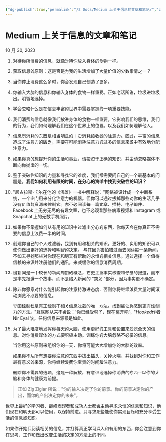 ```yaml
---
{"dg-publish":true,"permalink":"/2 Docs/Medium 上关于信息的文章和笔记/","created":"2023-04-16T23:13:15.087+08:00","updated":"2023-05-25T00:20:03.279+08:00"}
---
```



# Medium 上关于信息的文章和笔记

10 月 30, 2020

1. 对待你所消费的信息，就像对待你放入身体的食物一样。

2. 获取信息的原则：这是否是为我的生活增加了大量价值的少数事情之一？

3. 当你停止消费这么多时，你会发现自己创造了更多。

4. 你输入大脑的信息和你输入身体的食物一样重要。正如老话所说，垃圾进垃圾出。明智地选择。

5. 学会忽略什么是在信息丰富的世界中需要掌握的一项重要技能。

6. 我们消费的信息就像我们放进身体的食物一样重要。它影响我们的思维，我们的行为，我们如何理解我们在这个世界上的位置。以及我们如何理解他人。

7. 信息所消耗的东西是相当明显的：它消耗接收者的注意力。因此，丰富的信息造成了注意力的匮乏，需要在可能消耗注意力的过多的信息来源中有效地分配注意力。

8. 如果你真的想提升你的生活和事业，请投资于正确的知识，并主动忽略媒体不断向你抛出的一切。

9. 鉴于突破性知识的力量和寻找它的难度，我们都需要问自己的一个最基本的问题是。**我们如何利用有限的时间，在分心的海洋中找到突破性的知识？**

10. "尼古拉斯-卡尔在他的《浅滩》一书中解释说："网络被设计成一个中断系统，一个专门用来分化注意力的机器。但你可以通过拔掉那些对你的生活几乎没有价值的资源来控制它。你不必阅读每一篇文章、推特、电子邮件、Facebook 上无穷无尽的有趣文章，也不必观看那些病毒视频和 Instagram 或 Snapchat 上的无数手机照片。

11. 如果你不掌握如何从有用的知识中过滤出分心的东西，你每天会在你真正不需要的信息上浪费一半的时间。

12. 创建你自己的个人过滤器，找到有用和相关的知识。更好的、实用的知识可以使你做出更好的选择和明智的决定。
    与其因为害怕错过而去阅读每一条新闻，不如去寻找那些对你现在和明天有帮助的永恒的相关信息。通过选择一个值得信赖的来源并注册他们的通讯，来减缓你的信息消费周期。

13. 慢新闻是一个较长的新闻周期的概念，它更注重事实核查和仔细的报道，而不是率先报道一个故事，而不是陷入新闻的 "突发 "部分，因为事实更不确定。

14. 除非你愿意对什么能引起你的注意持激进态度，否则你将继续浪费大量时间滚动浏览不必要的信息。
    
    夺回控制权是真正控制不相关信息过载的唯一方法。找到能让你感到更有控制力的方法。"互联网从来不会说：'你已经受够了，现在离开吧'，"*Hooked*作者 Nir Eyal 说。任何信息来源都是如此。

15. 为了最大限度地发挥你每天的大脑，使用更好的工具和设置来过滤全天的信息。对你消费媒体的方式要积极主动。训练你的大脑忽略不必要的信息。
    
    当你用这些原则来组织你的一天，你将可能大大增加你的大脑的效率。
    
    如果你不从所有想要你注意的东西中拔出插头，关掉火喉，并找到对你和工作最有意义的来源，你将继续浪费你宝贵的时间和注意力。
    
    删除你不需要的选项，这是一种解放。有意识地选择你消费的东西--以你的大脑和身体的健康为前提。

> 正如 Zig Ziglar 所说："你的输入决定了你的前景。你的前景决定你的产出，而你的产出决定你的未来"。

世界上最好的学习者、巅峰表现者和成功人士都会主动寻求永恒的信息和知识，他们现在和明天都可以使用，以保持前进。只寻求那些能使你实现目标和充分享受生活的信息或知识。

如果你开始只阅读相关的信息，并打算真正学习深入和有用的东西，你会注意到你在思考、工作和做出改变生活的决定的方法上的不同。
